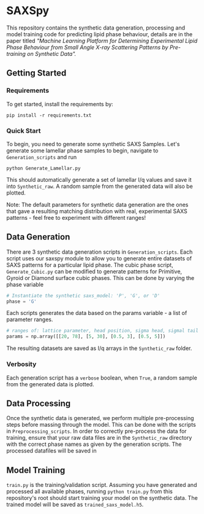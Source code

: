 # SAXSpy
This repository contains the synthetic data generation, processing and model training code for predicting lipid phase behaviour, details are in the paper titled <em>
"Machine Learning Platform for Determining Experimental Lipid Phase Behaviour from Small Angle X-ray Scattering Patterns by Pre-training on Synthetic Data".</em>

## Getting Started

### Requirements

To get started, install the requirements by:

`pip install -r requirements.txt`

### Quick Start

To begin, you need to generate some synthetic SAXS Samples. Let's generate some lamellar phase samples to begin, navigate to `Generation_scripts` and run
```
python Generate_Lamellar.py
```
This should automatically generate a set of lamellar I/q values and save it into `Synthetic_raw`. A random sample from the generated data will also be plotted.

Note: The default parameters for synthetic data generation are the ones that gave a resulting matching distribution with real, experimental SAXS patterns - feel free to experiment with different ranges!

## Data Generation
There are 3 synthetic data generation scripts in `Generation_scripts`. Each script uses our saxspy module to allow you to generate entire datasets of SAXS patterns for a particular lipid phase. The cubic phase script, `Generate_Cubic.py` can be modified to generate patterns for Primitive, Gyroid or Diamond surface cubic phases. This can be done by varying the phase variable 

```python
# Instantiate the synthetic saxs_model: 'P', 'G', or 'D'
phase = 'G'
```
Each scripts generates the data based on the params variable - a list of parameter ranges.

```python
# ranges of: lattice parameter, head position, sigma head, sigmal tail
params = np.array([[20, 78], [5, 30], [0.5, 3], [0.5, 5]])
```
The resulting datasets are saved as I/q arrays in the `Synthetic_raw` folder.

### Verbosity
Each generation script has a `verbose` boolean, when `True`, a random sample from the generated data is plotted. 

## Data Processing
Once the synthetic data is generated, we perform multiple pre-processing steps before massing through the model. This can be done with the scripts in `Preprocessing_scripts`. In order to correctly pre-process the data for training, ensure that your raw data files are in the `Synthetic_raw` directory with the correct phase names as given by the generation scripts. The processed datafiles will be saved in 

## Model Training
`train.py` is the training/validation script. Assuming you have generated and processed all available phases, running `python train.py` from this repository's root should start training your model on the synthetic data. The trained model will be saved as `trained_saxs_model.h5`.